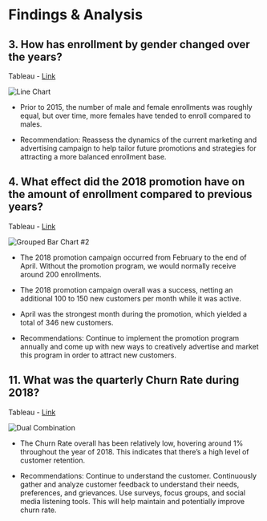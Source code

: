 # Findings & Analysis

## 3. How has enrollment by gender changed over the years?

Tableau - [Link](https://public.tableau.com/views/Workbook2_CustomerFlightsProject/LineChart?:language=en-US&:sid=&:display_count=n&:origin=viz_share_link)

![Line Chart](https://github.com/rml-lee/MYSQL-Tableau-Customer-Flights-Project/assets/160198611/d6fa6f40-6d48-4e06-89bd-6315649ddb52)

- Prior to 2015, the number of male and female enrollments was roughly equal, but over time, more females have tended to enroll compared to males. 

- Recommendation: Reassess the dynamics of the current marketing and advertising campaign to help tailor future promotions and strategies for attracting a more balanced enrollment base.

## 4. What effect did the 2018 promotion have on the amount of enrollment compared to previous years?

Tableau - [Link](https://public.tableau.com/views/Workbook2_CustomerFlightsProject/GroupedBarChart2?:language=en-US&:sid=&:display_count=n&:origin=viz_share_link)

![Grouped Bar Chart #2](https://github.com/rml-lee/MYSQL-Tableau-Customer-Flights-Project/assets/160198611/aae5f1e2-57e3-4110-967e-edb059aa61dd)

- The 2018 promotion campaign occurred from February to the end of April. Without the promotion program, we would normally receive around 200 enrollments. 

- The 2018 promotion campaign overall was a success, netting an additional 100 to 150 new customers per month while it was active.

- April was the strongest month during the promotion, which yielded a total of 346 new customers. 

- Recommendations: Continue to implement the promotion program annually and come up with new ways to creatively advertise and market this program in order to attract new customers.


## 11. What was the quarterly Churn Rate during 2018?

Tableau - [Link](https://public.tableau.com/views/Workbook2_CustomerFlightsProject/DualCombination?:language=en-US&:sid=&:display_count=n&:origin=viz_share_link)

![Dual Combination](https://github.com/rml-lee/MYSQL-Tableau-Customer-Flights-Project/assets/160198611/02ff4248-7db4-453a-90a1-80d579626c3f)

- The Churn Rate overall has been relatively low, hovering around 1% throughout the year of 2018. This indicates that there’s a high level of customer retention.

- Recommendations: Continue to understand the customer. Continuously gather and analyze customer feedback to understand their needs, preferences, and grievances. Use surveys, focus groups, and social media listening tools. This will help maintain and potentially improve churn rate.

